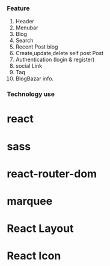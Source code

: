 ### Feature

1. Header
2. Menubar
3. Blog
4. Search
5. Recent Post blog
6. Create,update,delete self post Post
7. Authentication (login & register)
8. social Link
9. Taq
10. BlogBazar info.

### Technology use

# react

# sass

# react-router-dom

# marquee

# React Layout

# React Icon
